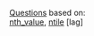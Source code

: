 [Questions](https://www.windowfunctions.com/questions/grouping/) based on: \
[nth_value](https://docs.oracle.com/cd/E11882_01/server.112/e41084/functions114.htm#SQLRF30031), 
[ntile](https://docs.microsoft.com/en-us/sql/t-sql/functions/ntile-transact-sql?view=sql-server-ver15_)
[lag]
